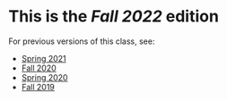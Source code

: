 # This is the _Fall 2022_ edition

For previous versions of this class, see:

-   [Spring 2021](https://computationalthinking.mit.edu/Spring21/)
-   [Fall 2020](https://computationalthinking.mit.edu/Fall20/)
-   [Spring 2020](https://ocw.mit.edu/courses/mathematics/18-s190-introduction-to-computational-thinking-with-julia-with-applications-to-modeling-the-covid-19-pandemic-spring-2020/)
-   [Fall 2019](https://github.com/dpsanders/6.S083_fall_2019/tree/fall_2019)
